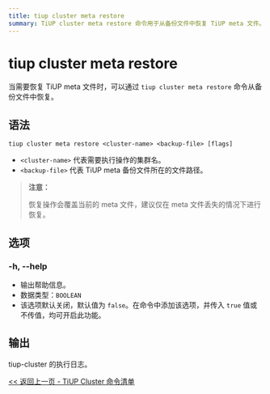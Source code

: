 ```yaml
---
title: tiup cluster meta restore
summary: TiUP cluster meta restore 命令用于从备份文件中恢复 TiUP meta 文件。语法为 tiup cluster meta restore <cluster-name> <backup-file>。选项包括 -h, --help，用于输出帮助信息。恢复操作会覆盖当前的 meta 文件，建议仅在 meta 文件丢失的情况下进行恢复。执行日志将作为输出。
---
```


# tiup cluster meta restore

当需要恢复 TiUP meta 文件时，可以通过 `tiup cluster meta restore` 命令从备份文件中恢复。

## 语法

```shell
tiup cluster meta restore <cluster-name> <backup-file> [flags]
```

- `<cluster-name>` 代表需要执行操作的集群名。
- `<backup-file>` 代表 TiUP meta 备份文件所在的文件路径。

> **注意：**
>
> 恢复操作会覆盖当前的 meta 文件，建议仅在 meta 文件丢失的情况下进行恢复。

## 选项

### -h, --help

- 输出帮助信息。
- 数据类型：`BOOLEAN`
- 该选项默认关闭，默认值为 `false`。在命令中添加该选项，并传入 `true` 值或不传值，均可开启此功能。

## 输出

tiup-cluster 的执行日志。

[<< 返回上一页 - TiUP Cluster 命令清单](/tiup/tiup-component-cluster.md#命令清单)